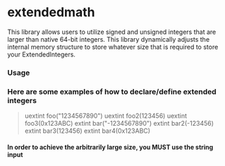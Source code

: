 # extendedmath

This library allows users to utilize signed and unsigned integers that are larger than native 64-bit integers. This library dynamically adjusts the internal memory structure to store whatever size that is required to store your ExtendedIntegers.

### Usage


### Here are some examples of how to declare/define extended integers  
> uextint foo("1234567890")
> uextint foo2(123456)
> uextint foo3(0x123ABC)
> extint bar("-1234567890")
> extint bar2(-123456)
> extint bar3(123456)
> extint bar4(0x123ABC)
#### In order to achieve the arbitrarily large size, you MUST use the string input
